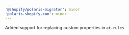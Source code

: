```yaml
---
'@shopify/polaris-migrator': minor
'polaris.shopify.com': minor
---
```


Added support for replacing custom properties in `at-rules`
